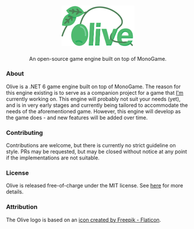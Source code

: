 <h1 align="center" style="position: relative;">
    <img width="200" src="./olive.png">
</h1>
<p align="center">An open-source game engine built on top of MonoGame.</p>

### About
Olive is a .NET 6 game engine built on top of MonoGame. The reason for this engine existing is to serve as a companion project for a game that [I'm](https://github.com/oliverbooth/) currently working on. This engine will probably not suit your needs (yet), and is in very early stages and currently being tailored to accommodate the needs of the aforementioned game. However, this engine will develop as the game does - and new features will be added over time.

### Contributing
Contributions are welcome, but there is currently no strict guideline on style. PRs may be requested, but may be closed without notice at any point if the implementations are not suitable.

### License
Olive is released free-of-charge under the MIT license. See [here](LICENSE.md) for more details.

### Attribution
The Olive logo is based on an [icon created by Freepik - Flaticon](https://www.flaticon.com/free-icons/olive).
